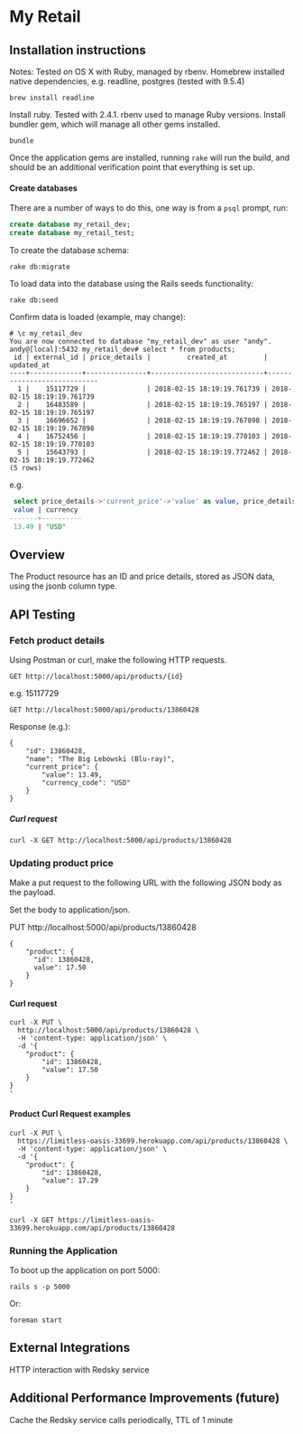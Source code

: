 # My Retail

## Installation instructions

Notes: Tested on OS X with Ruby, managed by rbenv. Homebrew installed native dependencies, e.g. readline, postgres (tested with 9.5.4)

`brew install readline`

Install ruby. Tested with 2.4.1. rbenv used to manage Ruby versions. Install bundler gem, which will manage all other gems installed.

`bundle`

Once the application gems are installed, running `rake` will run the build, and should be an additional verification point that everything is set up.


#### Create databases

There are a number of ways to do this, one way is from a `psql` prompt, run:

```sql
create database my_retail_dev;
create database my_retail_test;
```

To create the database schema:

`rake db:migrate`

To load data into the database using the Rails seeds functionality:

`rake db:seed`

Confirm data is loaded (example, may change):

```
# \c my_retail_dev
You are now connected to database "my_retail_dev" as user "andy".
andy@[local]:5432 my_retail_dev# select * from products;
 id | external_id | price_details |         created_at         |         updated_at
----+-------------+---------------+----------------------------+----------------------------
  1 |    15117729 |               | 2018-02-15 18:19:19.761739 | 2018-02-15 18:19:19.761739
  2 |    16483589 |               | 2018-02-15 18:19:19.765197 | 2018-02-15 18:19:19.765197
  3 |    16696652 |               | 2018-02-15 18:19:19.767898 | 2018-02-15 18:19:19.767898
  4 |    16752456 |               | 2018-02-15 18:19:19.770103 | 2018-02-15 18:19:19.770103
  5 |    15643793 |               | 2018-02-15 18:19:19.772462 | 2018-02-15 18:19:19.772462
(5 rows)
```

e.g.

```sql
 select price_details->'current_price'->'value' as value, price_details->'current_price'->'currency_code' as currency from products where external_id = 13860428;
 value | currency
-------+----------
 13.49 | "USD"
```

## Overview

The Product resource has an ID and price details, stored as JSON data, using the jsonb column type.

## API Testing

### Fetch product details

Using Postman or curl, make the following HTTP requests.

`GET http://localhost:5000/api/products/{id}`

e.g. 15117729

`GET http://localhost:5000/api/products/13860428`

Response (e.g.):

```
{
    "id": 13860428,
    "name": "The Big Lebowski (Blu-ray)",
    "current_price": {
        "value": 13.49,
        "currency_code": "USD"
    }
}
```

##### Curl request

```
curl -X GET http://localhost:5000/api/products/13860428
```

### Updating product price

Make a put request to the following URL with the following JSON body as the payload.

Set the body to application/json.

PUT http://localhost:5000/api/products/13860428

```
{
    "product": {
      "id": 13860428,
      value": 17.50
    }
}
```

#### Curl request

```
curl -X PUT \
  http://localhost:5000/api/products/13860428 \
  -H 'content-type: application/json' \
  -d '{
    "product": {
    	"id": 13860428,
    	"value": 17.50
    }
}
'
```

#### Product Curl Request examples

```
curl -X PUT \
  https://limitless-oasis-33699.herokuapp.com/api/products/13860428 \
  -H 'content-type: application/json' \
  -d '{
    "product": {
    	"id": 13860428,
    	"value": 17.29
    }
}
'
```


```
curl -X GET https://limitless-oasis-33699.herokuapp.com/api/products/13860428
```


### Running the Application

To boot up the application on port 5000:

`rails s -p 5000`

Or:

`foreman start`


## External Integrations

HTTP interaction with Redsky service


## Additional Performance Improvements (future)

Cache the Redsky service calls periodically, TTL of 1 minute
